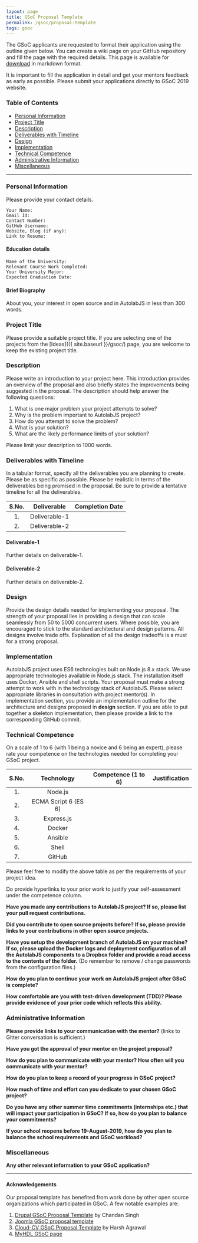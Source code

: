 ```yaml
---
layout: page
title: GSoC Proposal Template
permalink: /gsoc/proposal-template
tags: gsoc
---
```



The GSoC applicants are requested to format their application using the outline given below. You can create a wiki page on your GitHub repository and fill the page with the required details. This page is available for [download](https://github.com/AutolabJS/autolabjs.github.io/blob/master/pages/gsoc-2019/projects/proposal-template.md) in markdown format.

It is important to fill the application in detail and get your mentors feedback as early as possible. Please submit your applications directly to GSoC 2019 website.

### Table of Contents
<!-- toc -->
- [Personal Information](#personal-information)
- [Project Title](#project-title)
- [Description](#description)
- [Deliverables with Timeline](#deliverables-with-timeline)
- [Design](#design)
- [Implementation](#implementation)
- [Technical Competence](#technical-competence)
- [Administrative Information](#administrative-information)
- [Miscellaneous](#miscellaneous)

---

### Personal Information
Please provide your contact details.

    Your Name:
    Gmail Id:
    Contact Number:
    GitHub Username:
    Website, Blog (if any):
    Link to Resume:

#### Education details

    Name of the University:
    Relevant Course Work Completed:
    Your University Major:
    Expected Graduation Date:

#### Brief Biography
About you, your interest in open source and in AutolabJS in less than 300 words.

### Project Title
Please provide a suitable project title. If you are selecting one of the projects from the [Ideas]({{ site.baseurl }}/gsoc/) page, you are welcome to keep the existing project title.


### Description
Please write an introduction to your project here. This introduction provides an overview of the proposal and also briefly states the improvements being suggested in the proposal. The description should help answer the following questions:

1. What is one major problem your project attempts to solve?
1. Why is the problem important to AutolabJS project?
1. How do you attempt to solve the problem?
1. What is your solution?
1. What are the likely performance limits of your solution?

Please limit your description to 1000 words.


### Deliverables with Timeline
In a tabular format, specify all the deliverables you are planning to create. Please be as specific as possible. Please be realistic in terms of the deliverables being promised in the proposal. Be sure to provide a tentative timeline for all the deliverables.


| S.No. | Deliverable  | Completion Date |
|:----------:|:----------:|:----------:|
| 1. | Deliverable-1 | |
| 2. | Deliverable-2 | | |

#### Deliverable-1
Further details on deliverable-1.

#### Deliverable-2
Further details on deliverable-2.



### Design
Provide the design details needed for implementing your proposal. The strength of your proposal lies in providing a design that can scale seamlessly from 50 to 5000 concurrent users. Where possible, you are encouraged to stick to the standard architectural and design patterns. All designs involve trade offs. Explanation of all the design tradeoffs is a must for a strong proposal.

### Implementation
AutolabJS project uses ES6 technologies built on Node.js 8.x stack. We use appropriate technologies available in Node.js stack. The installation itself uses Docker, Ansible and shell scripts. Your proposal must make a strong attempt to work with in the technology stack of AutolabJS. Please select appropriate libraries in consultation with project mentor(s).
In implementation section, you provide an implementation outline for the architecture and designs proposed in **design** section. If you are able to put together a skeleton implementation, then please provide a link to the corresponding GitHub commit.

### Technical Competence

On a scale of 1 to 6 (with 1 being a novice and 6 being an expert), please rate your competence on the technologies needed for completing your GSoC project.

| S.No. | Technology  | Competence (1 to 6) | Justification |
|:----------:|:----------:|:----------:|:----------:|
| 1. | Node.js | | |
| 2. | ECMA Script 6 (ES 6) | | |
| 3. | Express.js | | |
| 4. | Docker | | |
| 5. | Ansible | | |
| 6. | Shell | | |
| 7. | GitHub | | | |

Please feel free to modify the above table as per the requirements of your project idea.

Do provide hyperlinks to your prior work to justify your self-assessment under the competence column.

**Have you made any contributions to AutolabJS project? If so, please list your pull request contributions.**


**Did you contribute to open source projects before? If so, please provide links to your contributions in other open source projects.**

**Have you setup the development branch of AutolabJS on your machine? If so, please upload the Docker logs and deployment configuration of all the AutolabJS components to a Dropbox folder and provide a read access to the contents of the folder.**
(Do remember to remove / change passwords from the configuration files.)

**How do you plan to continue your work on AutolabJS project after GSoC is complete?**

**How comfortable are you with test-driven development (TDD)? Please provide evidence of your prior code which reflects this ability.**


### Administrative Information

**Please provide links to your communication with the mentor?** (links to Gitter conversation is sufficient.)

**Have you got the approval of your mentor on the project proposal?**

**How do you plan to communicate with your mentor? How often will you communicate with your mentor?**

**How do you plan to keep a record of your progress in GSoC project?**

**How much of time and effort can you dedicate to your chosen GSoC project?**

**Do you have any other summer time commitments (internships etc.) that will impact your participation in GSoC? If so, how do you plan to balance your commitments?**

**If your school reopens before 19-August-2019, how do you plan to balance the school requirements and GSoC workload?**


### Miscellaneous
**Any other relevant information to your GSoC application?**

---




#### Acknowledgements ####
Our proposal template has benefited from work done by other open source organizations which participated in GSoC. A few notable examples are:

1. [Drupal GSoC Proposal Template](https://groups.drupal.org/node/459223) by Chandan Singh
1. [Joomla GSoC proposal template](https://docs.joomla.org/GSoC_Student_Application_Template)
1. [Cloud-CV GSoC Proposal Template](https://github.com/Cloud-CV/GSoC-Ideas/wiki/GSOC-2017-Proposal-Template) by Harsh Agrawal
1. [MyHDL GSoC page](http://dev.myhdl.org/gsoc/gsoc_2017.html)
